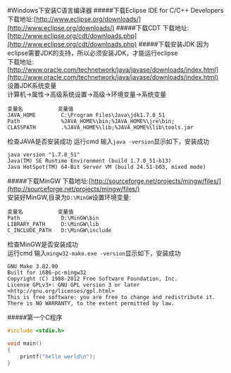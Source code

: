 #Windows下安装C语言编译器
#####下载Eclipse IDE for C/C++ Developers
下载地址:[http://www.eclipse.org/downloads/](http://www.eclipse.org/downloads/)
#####下载CDT
下载地址:[http://www.eclipse.org/cdt/downloads.php](http://www.eclipse.org/cdt/downloads.php)
#####下载安装JDK
因为eclipse需要JDK的支持，所以必须安装JDK，才能运行eclipse         
下载地址:[http://www.oracle.com/technetwork/java/javase/downloads/index.html](http://www.oracle.com/technetwork/java/javase/downloads/index.html)       
设置JDK系统变量         
计算机→属性→高级系统设置→高级→环境变量->系统变量              
```text
变量名           变量值
JAVA_HOME        C:\Program Files\Java\jdk1.7.0_51
Path             %JAVA_HOME%\bin;%JAVA_HOME%\jre\bin;
CLASSPATH        .%JAVA_HOME%\lib;%JAVA_HOME%\lib\tools.jar
```
检查JAVA是否安装成功
运行cmd 输入`java -version`显示如下，安装成功
```text
java version "1.7.0_51"
Java(TM) SE Runtime Environment (build 1.7.0_51-b13)
Java HotSpot(TM) 64-Bit Server VM (build 24.51-b03, mixed mode)
```
#####下载MinGW
下载地址:[http://sourceforge.net/projects/mingw/files/](http://sourceforge.net/projects/mingw/files/)          
安装好MinGW,目录为`D:\MinGW`设置环境变量:           
```text
变量名           变量值
Path             D:\MinGW\bin
LIBRARY_PATH     D:\MinGW\lib
C_INCLUDE_PATH   D:\MinGW\include
```
检查MinGW是否安装成功         
运行cmd 输入`mingw32-make.exe -version`显示如下，安装成功          
```text
GNU Make 3.82.90
Built for i686-pc-mingw32
Copyright (C) 1988-2012 Free Software Foundation, Inc.
License GPLv3+: GNU GPL version 3 or later <http://gnu.org/licenses/gpl.html>
This is free software: you are free to change and redistribute it.
There is NO WARRANTY, to the extent permitted by law.
```
#####第一个C程序
```c
#include <stdio.h>

void main()
{
	printf("hello world\n");
}
```
